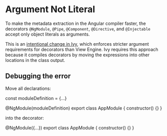 # Argument Not Literal

To make the metadata extraction in the Angular compiler faster, the decorators `@NgModule`, `@Pipe`, `@Component`, `@Directive`, and `@Injectable` accept only object literals as arguments.

This is an [intentional change in Ivy](https://github.com/angular/angular/issues/30840#issuecomment-498869540), which enforces stricter argument requirements for decorators than View Engine.
Ivy requires this approach because it compiles decorators by moving the expressions into other locations in the class output.

## Debugging the error

Move all declarations:

<docs-code language="typescript">

const moduleDefinition = {…}

@NgModule(moduleDefinition)
export class AppModule {
    constructor() {}
}

</docs-code>

into the decorator:

<docs-code language="typescript">

@NgModule({…})
export class AppModule {
    constructor() {}
}

</docs-code>
